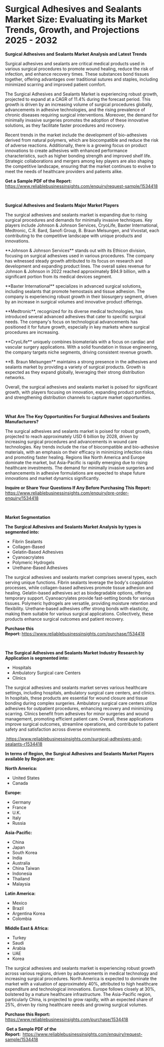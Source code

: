 <p><h1>Surgical Adhesives and Sealants Market Size: Evaluating its Market Trends, Growth, and Projections 2025 - 2032</h1></p><p><strong>Surgical Adhesives and Sealants Market Analysis and Latest Trends</strong></p>
<p><p>Surgical adhesives and sealants are critical medical products used in various surgical procedures to promote wound healing, reduce the risk of infection, and enhance recovery times. These substances bond tissues together, offering advantages over traditional sutures and staples, including minimized scarring and improved patient comfort. </p><p>The Surgical Adhesives and Sealants Market is experiencing robust growth, projected to expand at a CAGR of 11.4% during the forecast period. This growth is driven by an increasing volume of surgical procedures globally, advancements in adhesive technologies, and the rising prevalence of chronic diseases requiring surgical interventions. Moreover, the demand for minimally invasive surgeries promotes the adoption of these innovative solutions, as they facilitate faster procedures and recovery.</p><p>Recent trends in the market include the development of bio-adhesives derived from natural polymers, which are biocompatible and reduce the risk of adverse reactions. Additionally, there is a growing focus on product innovations to create adhesives with enhanced performance characteristics, such as higher bonding strength and improved shelf life. Strategic collaborations and mergers among key players are also shaping the competitive landscape, ensuring that the market continues to evolve to meet the needs of healthcare providers and patients alike.</p></p>
<p><strong>Get a Sample PDF of the Report:&nbsp;</strong> <a href="https://www.reliablebusinessinsights.com/enquiry/request-sample/1534418?utm_campaign=63&utm_medium=2&utm_source=Github&utm_content=ia&utm_term=13042025&utm_id=surgical-adhesives-and-sealants">https://www.reliablebusinessinsights.com/enquiry/request-sample/1534418</a></p>
<p>&nbsp;</p>
<p><strong>Surgical Adhesives and Sealants Major Market Players</strong></p>
<p><p>The surgical adhesives and sealants market is expanding due to rising surgical procedures and demands for minimally invasive techniques. Key players include Johnson & Johnson Services, CryoLife, Baxter International, Medtronic, C.R. Bard, Sanofi Group, B. Braun Melsungen, and Vivostat, each contributing to the competitive landscape with unique products and innovations.</p><p>**Johnson & Johnson Services** stands out with its Ethicon division, focusing on surgical adhesives used in various procedures. The company has witnessed steady growth attributed to its focus on research and development and expanding product lines. The overall sales revenue for Johnson & Johnson in 2022 reached approximately $94.9 billion, with a significant portion from its medical devices segment.</p><p>**Baxter International** specializes in advanced surgical solutions, including sealants that promote hemostasis and tissue adhesion. The company is experiencing robust growth in their biosurgery segment, driven by an increase in surgical volumes and innovative product offerings.</p><p>**Medtronic**, recognized for its diverse medical technologies, has introduced several advanced adhesives that cater to specific surgical needs. The company's focus on technological advancements has positioned it for future growth, especially in key markets where surgical procedures are increasing.</p><p>**CryoLife** uniquely combines biomaterials with a focus on cardiac and vascular surgery applications. With a solid foundation in tissue engineering, the company targets niche segments, driving consistent revenue growth.</p><p>**B. Braun Melsungen** maintains a strong presence in the adhesives and sealants market by providing a variety of surgical products. Growth is expected as they expand globally, leveraging their strong distribution networks.</p><p>Overall, the surgical adhesives and sealants market is poised for significant growth, with players focusing on innovation, expanding product portfolios, and strengthening distribution channels to capture market opportunities.</p></p>
<p>&nbsp;</p>
<p><strong>What Are The Key Opportunities For Surgical Adhesives and Sealants Manufacturers?</strong></p>
<p><p>The surgical adhesives and sealants market is poised for robust growth, projected to reach approximately USD 6 billion by 2028, driven by increasing surgical procedures and advancements in wound care technologies. Key trends include the rise of biocompatible and bio-adhesive materials, with an emphasis on their efficacy in minimizing infection risks and promoting faster healing. Regions like North America and Europe dominate the market, but Asia-Pacific is rapidly emerging due to rising healthcare investments. The demand for minimally invasive surgeries and enhancements in adhesive formulations are expected to shape future innovations and market dynamics significantly.</p></p>
<p><strong>Inquire or Share Your Questions If Any Before Purchasing This Report:</strong> <a href="https://www.reliablebusinessinsights.com/enquiry/pre-order-enquiry/1534418?utm_campaign=63&utm_medium=2&utm_source=Github&utm_content=ia&utm_term=13042025&utm_id=surgical-adhesives-and-sealants">https://www.reliablebusinessinsights.com/enquiry/pre-order-enquiry/1534418</a></p>
<p>&nbsp;</p>
<p><strong>Market Segmentation</strong></p>
<p><strong>The Surgical Adhesives and Sealants Market Analysis by types is segmented into:</strong></p>
<p><ul><li>Fibrin Sealants</li><li>Collagen-Based</li><li>Gelatin-Based Adhesives</li><li>Cyanoacrylates</li><li>Polymeric Hydrogels</li><li>Urethane-Based Adhesives</li></ul></p>
<p><p>The surgical adhesives and sealants market comprises several types, each serving unique functions. Fibrin sealants leverage the body's coagulation processes, while collagen-based adhesives promote tissue adhesion and healing. Gelatin-based adhesives act as biodegradable options, offering temporary support. Cyanoacrylates provide fast-setting bonds for various tissues. Polymeric hydrogels are versatile, providing moisture retention and flexibility. Urethane-based adhesives offer strong bonds with elasticity, making them suitable for various surgical applications. Collectively, these products enhance surgical outcomes and patient recovery.</p></p>
<p><strong>Purchase this Report:&nbsp;</strong><a href="https://www.reliablebusinessinsights.com/purchase/1534418?utm_campaign=63&utm_medium=2&utm_source=Github&utm_content=ia&utm_term=13042025&utm_id=surgical-adhesives-and-sealants">https://www.reliablebusinessinsights.com/purchase/1534418</a></p>
<p>&nbsp;</p>
<p><strong>The Surgical Adhesives and Sealants Market Industry Research by Application is segmented into:</strong></p>
<p><ul><li>Hospitals</li><li>Ambulatory Surgical care Centers</li><li>Clinics</li></ul></p>
<p><p>The surgical adhesives and sealants market serves various healthcare settings, including hospitals, ambulatory surgical care centers, and clinics. In hospitals, these products are essential for wound closure and tissue bonding during complex surgeries. Ambulatory surgical care centers utilize adhesives for outpatient procedures, enhancing recovery and minimizing scarring. Clinics benefit from adhesives for minor surgeries and wound management, promoting efficient patient care. Overall, these applications improve surgical outcomes, streamline operations, and contribute to patient safety and satisfaction across diverse environments.</p></p>
<p><a href="https://www.reliablebusinessinsights.com/surgical-adhesives-and-sealants-r1534418?utm_campaign=63&utm_medium=2&utm_source=Github&utm_content=ia&utm_term=13042025&utm_id=surgical-adhesives-and-sealants">&nbsp;https://www.reliablebusinessinsights.com/surgical-adhesives-and-sealants-r1534418</a></p>
<p><strong>In terms of Region, the Surgical Adhesives and Sealants Market Players available by Region are:</strong></p>
<p>
    <p> <strong> North America: </strong>
        <ul>
            <li>United States</li>
            <li>Canada</li>
        </ul>
        </p> 
    <p> <strong> Europe: </strong>
        <ul>
            <li>Germany</li>
            <li>France</li>
            <li>U.K.</li>
            <li>Italy</li>
            <li>Russia</li>
        </ul>
        </p> 
    <p> <strong> Asia-Pacific: </strong>
        <ul>
            <li>China</li>
            <li>Japan</li>
            <li>South Korea</li>
            <li>India</li>
            <li>Australia</li>
            <li>China Taiwan</li>
            <li>Indonesia</li>
            <li>Thailand</li>
            <li>Malaysia</li>
        </ul>
        </p> 
    <p> <strong> Latin America: </strong>
        <ul>
            <li>Mexico</li>
            <li>Brazil</li>
            <li>Argentina Korea</li>
            <li>Colombia</li>
        </ul>
        </p> 
    <p> <strong> Middle East & Africa: </strong>
        <ul>
            <li>Turkey</li>
            <li>Saudi</li>
            <li>Arabia</li>
            <li>UAE</li>
            <li>Korea</li>
        </ul>
    </p>
    </p>
<p><p>The surgical adhesives and sealants market is experiencing robust growth across various regions, driven by advancements in medical technology and increasing surgical procedures. North America is expected to dominate the market with a valuation of approximately 40%, attributed to high healthcare expenditure and technological innovations. Europe follows closely at 30%, bolstered by a mature healthcare infrastructure. The Asia-Pacific region, particularly China, is projected to grow rapidly, with an expected share of 25%, driven by rising healthcare needs and growing surgical volumes.</p></p>
<p><strong>Purchase this Report: </strong><a href="https://www.reliablebusinessinsights.com/purchase/1534418?utm_campaign=63&utm_medium=2&utm_source=Github&utm_content=ia&utm_term=13042025&utm_id=surgical-adhesives-and-sealants">https://www.reliablebusinessinsights.com/purchase/1534418</a></p>
<p>&nbsp;<strong>Get a Sample PDF of the Report:&nbsp;&nbsp;</strong><a href="https://www.reliablebusinessinsights.com/enquiry/request-sample/1534418?utm_campaign=63&utm_medium=2&utm_source=Github&utm_content=ia&utm_term=13042025&utm_id=surgical-adhesives-and-sealants">https://www.reliablebusinessinsights.com/enquiry/request-sample/1534418</a></p>
<p><strong></strong></p>
<p><p></p><p></p><p></p></p>